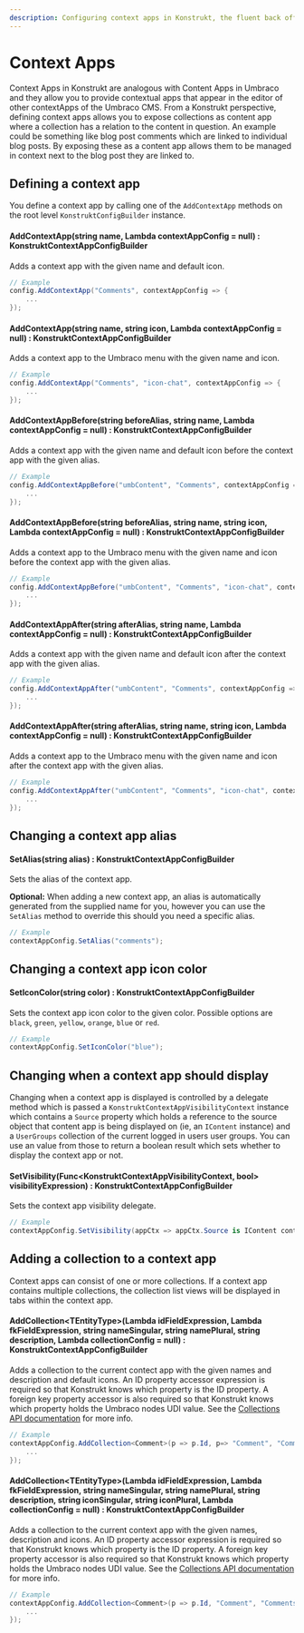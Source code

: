 ```yaml
---
description: Configuring context apps in Konstrukt, the fluent back office UI builder for Umbraco.
---
```


# Context Apps

Context Apps in Konstrukt are analogous with Content Apps in Umbraco and they allow you to provide contextual apps that appear in the editor of other contextApps of the Umbraco CMS. From a Konstrukt perspective, defining context apps allows you to expose collections as content app where a collection has a relation to the content in question. An example could be something like blog post comments which are linked to individual blog posts. By exposing these as a content app allows them to be managed in context next to the blog post they are linked to.

## Defining a context app

You define a context app by calling one of the `AddContextApp` methods on the root level `KonstruktConfigBuilder` instance.

#### **AddContextApp(string name, Lambda contextAppConfig = null) : KonstruktContextAppConfigBuilder**

Adds a context app with the given name and default icon.

```csharp
// Example
config.AddContextApp("Comments", contextAppConfig => {
    ...
});
```

#### **AddContextApp(string name, string icon, Lambda contextAppConfig = null) : KonstruktContextAppConfigBuilder**

Adds a context app to the Umbraco menu with the given name and icon.

```csharp
// Example
config.AddContextApp("Comments", "icon-chat", contextAppConfig => {
    ...
});
```

#### **AddContextAppBefore(string beforeAlias, string name, Lambda contextAppConfig = null) : KonstruktContextAppConfigBuilder**

Adds a context app with the given name and default icon before the context app with the given alias.

```csharp
// Example
config.AddContextAppBefore("umbContent", "Comments", contextAppConfig => {
    ...
});
```

#### **AddContextAppBefore(string beforeAlias, string name, string icon, Lambda contextAppConfig = null) : KonstruktContextAppConfigBuilder**

Adds a context app to the Umbraco menu with the given name and icon before the context app with the given alias.

```csharp
// Example
config.AddContextAppBefore("umbContent", "Comments", "icon-chat", contextAppConfig => {
    ...
});
```

#### **AddContextAppAfter(string afterAlias, string name, Lambda contextAppConfig = null) : KonstruktContextAppConfigBuilder**

Adds a context app with the given name and default icon after the context app with the given alias.

```csharp
// Example
config.AddContextAppAfter("umbContent", "Comments", contextAppConfig => {
    ...
});
```

#### **AddContextAppAfter(string afterAlias, string name, string icon, Lambda contextAppConfig = null) : KonstruktContextAppConfigBuilder**

Adds a context app to the Umbraco menu with the given name and icon after the context app with the given alias.

```csharp
// Example
config.AddContextAppAfter("umbContent", "Comments", "icon-chat", contextAppConfig => {
    ...
});
```

## Changing a context app alias

#### **SetAlias(string alias) : KonstruktContextAppConfigBuilder**

Sets the alias of the context app.

**Optional:** When adding a new context app, an alias is automatically generated from the supplied name for you, however you can use the `SetAlias` method to override this should you need a specific alias.

```csharp
// Example
contextAppConfig.SetAlias("comments");
```

## Changing a context app icon color

#### **SetIconColor(string color) : KonstruktContextAppConfigBuilder**

Sets the context app icon color to the given color.  Possible options are `black`, `green`, `yellow`, `orange`, `blue` or `red`.

````csharp
// Example
contextAppConfig.SetIconColor("blue");
````

## Changing when a context app should display

Changing when a context app is displayed is controlled by a delegate method which is passed a `KonstruktContextAppVisibilityContext` instance which contains a `Source` property which holds a reference to the source object that content app is being displayed on (ie, an `IContent` instance) and a `UserGroups` collection of the current logged in users user groups. You can use an value from those to return a boolean result which sets whether to display the context app or not.

#### **SetVisibility(Func&lt;KonstruktContextAppVisibilityContext, bool&gt; visibilityExpression) : KonstruktContextAppConfigBuilder**

Sets the context app visibility delegate. 

````csharp
// Example
contextAppConfig.SetVisibility(appCtx => appCtx.Source is IContent content && content.ContentType.Alias == "blogPost");
````

## Adding a collection to a context app

Context apps can consist of one or more collections. If a context app contains multiple collections, the collection list views will be displayed in tabs within the context app.

#### **AddCollection&lt;TEntityType&gt;(Lambda idFieldExpression, Lambda fkFieldExpression, string nameSingular, string namePlural, string description, Lambda collectionConfig = null) : KonstruktContextAppConfigBuilder**

Adds a collection to the current contect app with the given names and description and default icons. An ID property accessor expression is required so that Konstrukt knows which property is the ID property. A foreign key property accessor is also required so that Konstrukt knows which property holds the Umbraco nodes UDI value. See the [Collections API documentation](collections.md) for more info.

```csharp
// Example
contextAppConfig.AddCollection<Comment>(p => p.Id, p=> "Comment", "Comments", "A collection of comments", collectionConfig => {
    ...
});
```

#### **AddCollection&lt;TEntityType&gt;(Lambda idFieldExpression, Lambda fkFieldExpression, string nameSingular, string namePlural, string description, string iconSingular, string iconPlural, Lambda collectionConfig = null) : KonstruktContextAppConfigBuilder**

Adds a collection to the current context app with the given names, description and icons. An ID property accessor expression is required so that Konstrukt knows which property is the ID property. A foreign key property accessor is also required so that Konstrukt knows which property holds the Umbraco nodes UDI value. See the [Collections API documentation](collections.md) for more info.

```csharp
// Example
contextAppConfig.AddCollection<Comment>(p => p.Id, "Comment", "Comments", "A collection of comments", "icon-chat", "icon-chat", collectionConfig => {
    ...
});
```